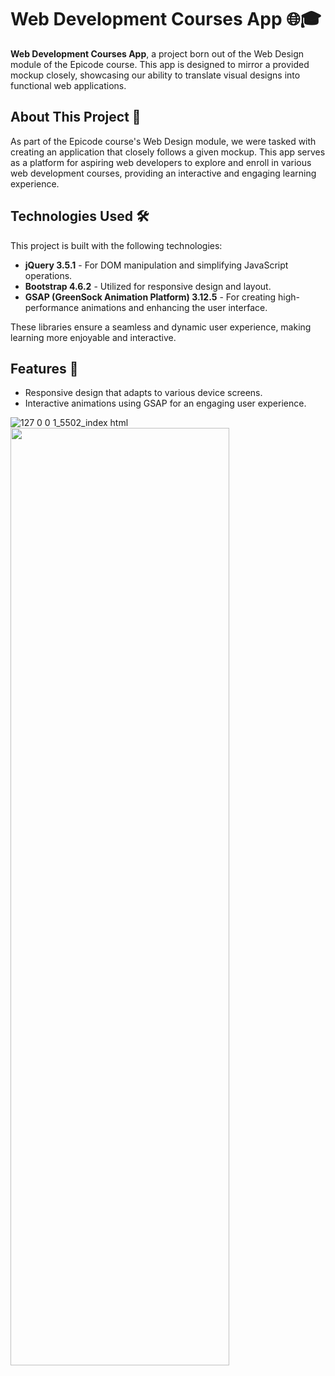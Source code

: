 # Web Development Courses App 🌐🎓

**Web Development Courses App**, a project born out of the Web Design module of the Epicode course. This app is designed to mirror a provided mockup closely, showcasing our ability to translate visual designs into functional web applications.

## About This Project 📖

As part of the Epicode course's Web Design module, we were tasked with creating an application that closely follows a given mockup. This app serves as a platform for aspiring web developers to explore and enroll in various web development courses, providing an interactive and engaging learning experience.

## Technologies Used 🛠️

This project is built with the following technologies:

- **jQuery 3.5.1** - For DOM manipulation and simplifying JavaScript operations.
- **Bootstrap 4.6.2** - Utilized for responsive design and layout.
- **GSAP (GreenSock Animation Platform) 3.12.5** - For creating high-performance animations and enhancing the user interface.

These libraries ensure a seamless and dynamic user experience, making learning more enjoyable and interactive.

## Features 🌟

- Responsive design that adapts to various device screens.
- Interactive animations using GSAP for an engaging user experience.


![127 0 0 1_5502_index html](https://github.com/Aoblu87/mockup-courses-static-app/assets/126720391/f9de1977-2374-4900-bf8f-bc73da4ef344)
<img src="https://github.com/Aoblu87/web-dev-courses-app-epicode-project/assets/126720391/ca7f86e3-5f5f-4b49-9e20-3cd6f313c950)" width="350" height="1500">


